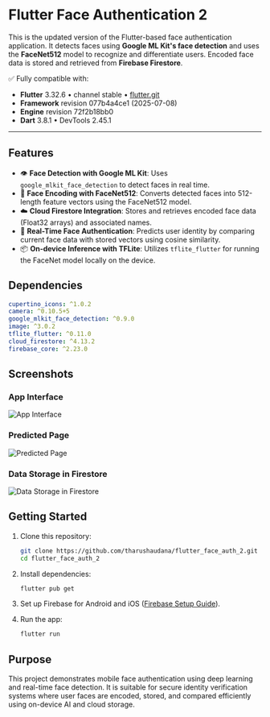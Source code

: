 # Flutter Face Authentication 2

This is the updated version of the Flutter-based face authentication application. It detects faces using **Google ML Kit's face detection** and uses the **FaceNet512** model to recognize and differentiate users. Encoded face data is stored and retrieved from **Firebase Firestore**.

✅ Fully compatible with:
- **Flutter** 3.32.6 • channel stable • [flutter.git](https://github.com/flutter/flutter.git)  
- **Framework** revision 077b4a4ce1 (2025-07-08)  
- **Engine** revision 72f2b18bb0  
- **Dart** 3.8.1 • DevTools 2.45.1

---

## Features

- 👁️ **Face Detection with Google ML Kit**: Uses `google_mlkit_face_detection` to detect faces in real time.
- 🧠 **Face Encoding with FaceNet512**: Converts detected faces into 512-length feature vectors using the FaceNet512 model.
- ☁️ **Cloud Firestore Integration**: Stores and retrieves encoded face data (Float32 arrays) and associated names.
- 🔄 **Real-Time Face Authentication**: Predicts user identity by comparing current face data with stored vectors using cosine similarity.
- 📦 **On-device Inference with TFLite**: Utilizes `tflite_flutter` for running the FaceNet model locally on the device.

## Dependencies

```yaml
cupertino_icons: ^1.0.2
camera: ^0.10.5+5
google_mlkit_face_detection: ^0.9.0
image: ^3.0.2
tflite_flutter: ^0.11.0
cloud_firestore: ^4.13.2
firebase_core: ^2.23.0
````

## Screenshots

### App Interface

![App Interface](screenshots/01.jpg)

### Predicted Page

![Predicted Page](screenshots/02.jpg)

### Data Storage in Firestore

![Data Storage in Firestore](screenshots/03.png)

## Getting Started

1. Clone this repository:

   ```bash
   git clone https://github.com/tharushaudana/flutter_face_auth_2.git
   cd flutter_face_auth_2
   ```

2. Install dependencies:

   ```bash
   flutter pub get
   ```

3. Set up Firebase for Android and iOS ([Firebase Setup Guide](https://firebase.google.com/docs/flutter/setup)).

4. Run the app:

   ```bash
   flutter run
   ```

## Purpose

This project demonstrates mobile face authentication using deep learning and real-time face detection. It is suitable for secure identity verification systems where user faces are encoded, stored, and compared efficiently using on-device AI and cloud storage.

